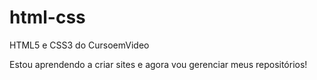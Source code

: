 # html-css
 HTML5 e CSS3 do CursoemVideo

 Estou aprendendo a criar sites e agora vou gerenciar meus repositórios!
